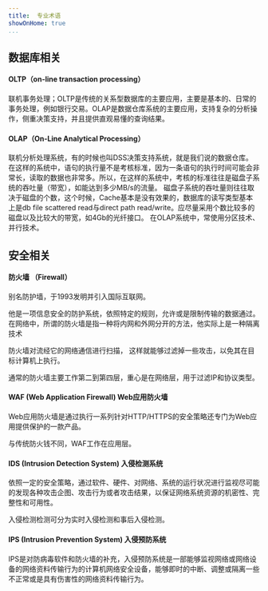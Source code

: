 ```yaml
---
title:  专业术语
showOnHome: true
...
```


## 数据库相关
#### OLTP（on-line transaction processing）
联机事务处理；OLTP是传统的关系型数据库的主要应用，主要是基本的、日常的事务处理，例如银行交易。OLAP是数据仓库系统的主要应用，支持复杂的分析操作，侧重决策支持，并且提供直观易懂的查询结果。 

#### OLAP（On-Line Analytical Processing）
联机分析处理系统，有的时候也叫DSS决策支持系统，就是我们说的数据仓库。在这样的系统中，语句的执行量不是考核标准，因为一条语句的执行时间可能会非常长，读取的数据也非常多。所以，在这样的系统中，考核的标准往往是磁盘子系统的吞吐量（带宽），如能达到多少MB/s的流量。
    磁盘子系统的吞吐量则往往取决于磁盘的个数，这个时候，Cache基本是没有效果的，数据库的读写类型基本上是db file scattered read与direct path read/write。应尽量采用个数比较多的磁盘以及比较大的带宽，如4Gb的光纤接口。
在OLAP系统中，常使用分区技术、并行技术。

## 安全相关
#### 防火墙 （Firewall）

别名防护墙，于1993发明并引入国际互联网。

他是一项信息安全的防护系统，依照特定的规则，允许或是限制传输的数据通过。在网络中，所谓的防火墙是指一种将内网和外网分开的方法，他实际上是一种隔离技术

防火墙对流经它的网络通信进行扫描， 这样就能够过滤掉一些攻击，以免其在目标计算机上执行。

通常的防火墙主要工作第二到第四层，重心是在网络层，用于过滤IP和协议类型。

#### WAF (Web Application Firewall) Web应用防火墙

Web应用防火墙是通过执行一系列针对HTTP/HTTPS的安全策略还专门为Web应用提供保护的一款产品。

与传统防火钱不同，WAF工作在应用层。

#### IDS (Intrusion Detection System) 入侵检测系统

依照一定的安全策略，通过软件、硬件、对网络、系统的运行状况进行监视尽可能的发现各种攻击企图、攻击行为或者攻击结果，以保证网络系统资源的机密性、完整性和可用性。

入侵检测检测可分为实时入侵检测和事后入侵检测。

#### IPS (Intrusion Prevention System) 入侵预防系统

IPS是对防病毒软件和防火墙的补充，入侵预防系统是一部能够监视网络或网络设备的网络资料传输行为的计算机网络安全设备，能够即时的中断、调整或隔离一些不正常或是具有伤害性的网络资料传输行为。


